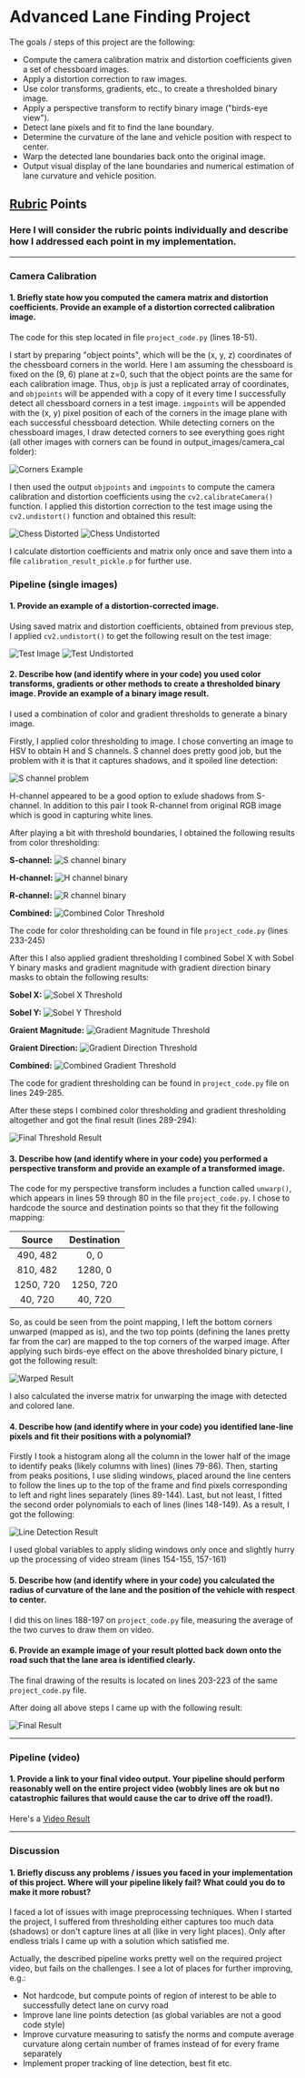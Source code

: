 # Advanced Lane Finding Project

The goals / steps of this project are the following:

* Compute the camera calibration matrix and distortion coefficients given a set of chessboard images.
* Apply a distortion correction to raw images.
* Use color transforms, gradients, etc., to create a thresholded binary image.
* Apply a perspective transform to rectify binary image ("birds-eye view").
* Detect lane pixels and fit to find the lane boundary.
* Determine the curvature of the lane and vehicle position with respect to center.
* Warp the detected lane boundaries back onto the original image.
* Output visual display of the lane boundaries and numerical estimation of lane curvature and vehicle position.

[//]: # (Image References)

[image1]: ./test_images/straight_lines1.jpg "Test Image"
[image2]: ./output_images/camera_cal/corners_found5.jpg "Corners Example"
[image3]: ./output_images/chess_dist.jpg "Chess Distorted"
[image4]: ./output_images/chess_undist.jpg "Chess Undistorted"
[image5]: ./output_images/test_undist.jpg "Test Undistorted"
[image6]: ./output_images/s_channel_problem.png "S channel problem"
[image7]: ./output_images/s_channel_binary.png "S channel binary"
[image8]: ./output_images/h_channel_binary.png "H channel binary"
[image9]: ./output_images/r_channel_binary.png "R channel binary"
[image10]: ./output_images/color_thresh_combined.png "Combined Color Threshold"
[image11]: ./output_images/sobel_x_binary.png "Sobel X Threshold"
[image12]: ./output_images/sobel_y_binary.png "Sobel Y Threshold"
[image13]: ./output_images/grad_mag_binary.png "Gradient Magnitude Threshold"
[image14]: ./output_images/grad_dir_binary.png "Gradient Direction Threshold"
[image15]: ./output_images/grad_combined_binary.png "Combined Gradient Threshold"
[image16]: ./output_images/thresh_final.png "Final Threshold Result"
[image17]: ./output_images/warped_result.png "Warped Result"
[image18]: ./output_images/lines_detected.png "Line Detection Result"
[image19]: ./output_images/final_result.png "Final Result"

[video1]: ./project_result_video.mp4 "Video"

## [Rubric](https://review.udacity.com/#!/rubrics/571/view) Points

### Here I will consider the rubric points individually and describe how I addressed each point in my implementation.  

---

### Camera Calibration

#### 1. Briefly state how you computed the camera matrix and distortion coefficients. Provide an example of a distortion corrected calibration image.

The code for this step located in file `project_code.py` (lines 18-51).  

I start by preparing "object points", which will be the (x, y, z) coordinates of the chessboard corners in the world. Here I am assuming the chessboard is fixed on the (9, 6) plane at z=0, such that the object points are the same for each calibration image.  Thus, `objp` is just a replicated array of coordinates, and `objpoints` will be appended with a copy of it every time I successfully detect all chessboard corners in a test image.  `imgpoints` will be appended with the (x, y) pixel position of each of the corners in the image plane with each successful chessboard detection.
While detecting corners on the chessboard images, I draw detected corners to see everything goes right (all other images with corners can be found in output_images/camera_cal folder):

![][image2]

I then used the output `objpoints` and `imgpoints` to compute the camera calibration and distortion coefficients using the `cv2.calibrateCamera()` function.  I applied this distortion correction to the test image using the `cv2.undistort()` function and obtained this result: 

![][image3]
![][image4]

I calculate distortion coefficients and matrix only once and save them into a file `calibration_result_pickle.p` for further use.

### Pipeline (single images)

#### 1. Provide an example of a distortion-corrected image.

Using saved matrix and distortion coefficients, obtained from previous step, I applied `cv2.undistort()` to get the following result on the test image:

![][image1]
![][image5]


#### 2. Describe how (and identify where in your code) you used color transforms, gradients or other methods to create a thresholded binary image.  Provide an example of a binary image result.

I used a combination of color and gradient thresholds to generate a binary image.

Firstly, I applied color thresholding to image. I chose converting an image to HSV to obtain H and S channels. S channel does pretty good job, but the problem with it is that it captures shadows, and it spoiled line detection:

![][image6]

H-channel appeared to be a good option to exlude shadows from S-channel. In addition to this pair I took R-channel from original RGB image which is good in capturing white lines.

After playing a bit with threshold boundaries, I obtained the following results from color thresholding:

**S-channel:**
![][image7]

**H-channel:**
![][image8]

**R-channel:**
![][image9]

**Combined:**
![][image10]

The code for color thresholding can be found in file `project_code.py` (lines 233-245)

After this I also applied gradient thresholding
I combined Sobel X with Sobel Y binary masks and gradient magnitude with gradient direction binary masks to obtain the following results:

**Sobel X:**
![][image11]

**Sobel Y:**
![][image12]

**Graient Magnitude:**
![][image13]

**Graient Direction:**
![][image14]

**Combined:**
![][image15]

The code for gradient thresholding can be found in `project_code.py` file on lines 249-285.

After these steps I combined color thresholding and gradient thresholding altogether and got the final result (lines 289-294):

![][image16]

#### 3. Describe how (and identify where in your code) you performed a perspective transform and provide an example of a transformed image.

The code for my perspective transform includes a function called `unwarp()`, which appears in lines 59 through 80 in the file `project_code.py`. I chose to hardcode the source and destination points so that they fit the following mapping:

| Source        | Destination   | 
|:-------------:|:-------------:| 
| 490, 482      | 0, 0        | 
| 810, 482      | 1280, 0      |
| 1250, 720     | 1250, 720      |
| 40, 720      | 40, 720        |

So, as could be seen from the point mapping, I left the bottom corners unwarped (mapped as is), and the two top points (defining the lanes pretty far from the car) are mapped to the top corners of the warped image.
After applying such birds-eye effect on the above thresholded binary picture, I got the following result:

![][image17]

I also calculated the inverse matrix for unwarping the image with detected and colored lane.

#### 4. Describe how (and identify where in your code) you identified lane-line pixels and fit their positions with a polynomial?

Firstly I took a histogram along all the column in the lower half of the image to identify peaks (likely columns with lines) (lines 79-86). Then, starting from peaks positions, I use sliding windows, placed around the line centers to follow the lines up to the top of the frame and find pixels corresponding to left and right lines separately (lines 89-144). Last, but not least, I fitted the second order polynomials to each of lines (lines 148-149). As a result, I got the following:

![][image18]

I used global variables to apply sliding windows only once and slightly hurry up the processing of video stream (lines 154-155, 157-161)

#### 5. Describe how (and identify where in your code) you calculated the radius of curvature of the lane and the position of the vehicle with respect to center.

I did this on lines 188-197 on `project_code.py` file, measuring the average of the two curves to draw them on video.

#### 6. Provide an example image of your result plotted back down onto the road such that the lane area is identified clearly.

The final drawing of the results is located on lines 203-223 of the same `project_code.py` file.

After doing all above steps I came up with the following result:

![][image19]

---

### Pipeline (video)

#### 1. Provide a link to your final video output.  Your pipeline should perform reasonably well on the entire project video (wobbly lines are ok but no catastrophic failures that would cause the car to drive off the road!).

Here's a [Video Result][video1]

---

### Discussion

#### 1. Briefly discuss any problems / issues you faced in your implementation of this project.  Where will your pipeline likely fail?  What could you do to make it more robust?

I faced a lot of issues with image preprocessing techniques. When I started the project, I suffered from thresholding either captures too much data (shadows) or don't capture lines at all (like in very light places). Only after endless trials I came up with a solution which satisfied me.
 
Actually, the described pipeline works pretty well on the required project video, but fails on the challenges. I see a lot of places for further improving, e.g.: 

* Not hardcode, but compute points of region of interest to be able to successfully detect lane on curvy road
* Improve lane line points detection (as global variables are not a good code style)
* Improve curvature measuring to satisfy the norms and compute average curvature along certain number of frames instead of for every frame separately
* Implement proper tracking of line detection, best fit etc.
